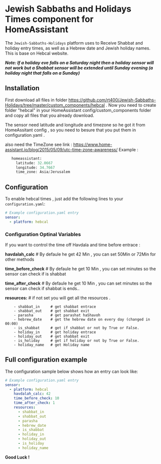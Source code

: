 # Jewish Sabbaths and Holidays Times component for HomeAssistant

The `Jewish-Sabbaths-Holidays` platform uses to Receive Shabbat and holiday entry times, as well as a Hebrew date and Jewish holiday names.
This is base on Hebcal website.

***Note: If a holiday eve falls on a Saturday night then a holiday sensor will not work but a Shabbat sensor will be extended until Sunday evening (a holiday night that falls on a Sunday)***

## Installation

First download all files in folder https://github.com/rt400/Jewish-Sabbaths-Holidays/tree/master/custom_components/hebcal .
Now you need to create folder "hebcal" in your HomeAssistant config/custom_components folder and copy all files that you already download.

The sensor need latitude and longitude and timezone so he got it from HomeAssitant config ,
   so you need to besure that you put them in configuration.yaml . 
   
   also need the TimeZone 
   see link : https://www.home-assistant.io/blog/2015/05/09/utc-time-zone-awareness/
   Example :
   ```python
      homeassistant:
        latitude: 32.0667
        longitude: 34.7667
        time_zone: Asia/Jerusalem
   ```

## Configuration

To enable hebcal times , just add the following lines to your `configuration.yaml`:

```yaml
# Example configuration.yaml entry
sensor:
  - platform: hebcal
```

### Configuration Optinal Variables

If you want to control the time off Havdala and time before entrace :

**havdalah_calc**       # By defaule he get 42 Min , you can set 50Min or 72Min for other methods
  
**time_before_check**   # By defaule he get 10 Min , you can set minutes so the sensor can check if is shabbat
  
**time_after_check**    # By defaule he get 10 Min , you can set minutes so the sensor can check if shabbat is ends..

**resources:**          # if not set you will get all the resources .
```
    - shabbat_in     # get shabbat entrace
    - shabbat_out    # get shabbat exit
    - parasha        # get parashat haShavoh
    - hebrew_date    # get the hebrew date on every day (changed in 00:00)
    - is_shabbat     # get if shabbat or not by True or False.
    - holiday_in     # get holiday entrace
    - holiday_out    # get shabbat exit
    - is_holiday     # get if holiday or not by True or False.
    - holiday_name   # get Holiday name
```
## Full configuration example

The configuration sample below shows how an entry can look like:

```yaml
# Example configuration.yaml entry
sensor:
  - platform: hebcal
    havdalah_calc: 42
    time_before_check: 10
    time_after_check: 1
    resources:
      - shabbat_in
      - shabbat_out
      - parasha
      - hebrew_date
      - is_shabbat
      - holiday_in
      - holiday_out
      - is_holiday
      - holiday_name
```
  
  **Good Luck !**
